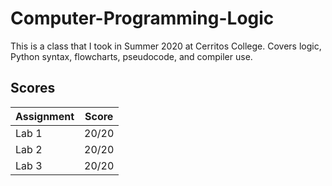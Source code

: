 # Computer-Programming-Logic
This is a class that I took in Summer 2020 at Cerritos College. Covers logic, Python syntax, flowcharts, pseudocode, and compiler use.

## Scores
| Assignment | Score |
| ---------- | ----- |
| Lab 1 | 20/20 |
| Lab 2 | 20/20 |
| Lab 3 | 20/20 |

